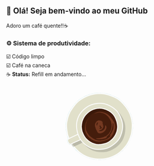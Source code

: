 ## 👋 Olá! Seja bem-vindo ao meu GitHub

Adoro um café quente!!☕

### ⚙️ Sistema de produtividade:

☑️ Código limpo  
☑️ Café na caneca  
☕ **Status:** Refill em andamento...

<div align="center">
  <img src="assets/gif/Coffee Ripple.gif" alt="Imagem sem fundo" width="300" style="mix-blend-mode: multiply; background-color: #81D8D0;"/>
</div>
